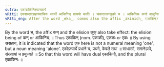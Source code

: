 ```yaml
---
sutra: एकादाकिनिच्चासहाये
vRtti: एकशब्दादसहायवाचिनः स्वार्थे आकिनिच् प्रत्ययो भवति । चकारात्कन्लुकौ च । आकिनिचः कनो वालुग्विज्ञायते ॥
vRtti_eng: After the word _eka_, comes also the affix _akinich_ (आकिन्), (the word retaining its denotation), when the sense is \"without a companion\".
---
```

By the word च, the affix कन् and the elision लुक् also take effect: the elision being of कन् or आकिनिच् ॥ Thus एकाकिन् (nom. एकाकी), एककः or एकः ॥ By using असहाय, it is indicated that the word एक here is not a numeral meaning 'one', but a noun meaning 'alone'. एकोऽन्यार्थे प्रधाने च, प्रथमे, केवले तथा ॥ साधारणे, समानेऽल्पे, संख्यायां च प्रयुज्यते ॥ So that this word will have dual एकाकिनौ, and the plural एकाकिनः ॥  
